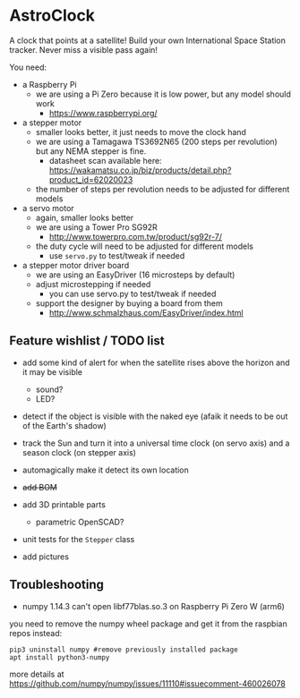 # AstroClock

A clock that points at a satellite! Build your own International Space Station tracker. Never miss a visible pass again!

You need:
- a Raspberry Pi
  - we are using a Pi Zero because it is low power, but any model should work
    - https://www.raspberrypi.org/
- a stepper motor
  - smaller looks better, it just needs to move the clock hand
  - we are using a Tamagawa TS3692N65 (200 steps per revolution) but any NEMA stepper is fine.
    - datasheet scan available here: https://wakamatsu.co.jp/biz/products/detail.php?product_id=62020023
  - the number of steps per revolution needs to be adjusted for different models
- a servo motor
  - again, smaller looks better
  - we are using a Tower Pro SG92R
    - http://www.towerpro.com.tw/product/sg92r-7/
  - the duty cycle will need to be adjusted for different models
    - use `servo.py` to test/tweak if needed
- a stepper motor driver board
  - we are using an EasyDriver (16 microsteps by default)
  - adjust microstepping if needed
    - you can use servo.py to test/tweak if needed
  - support the designer by buying a board from them
    - http://www.schmalzhaus.com/EasyDriver/index.html

## Feature wishlist / TODO list

- add some kind of alert for when the satellite rises above the horizon and it may be visible
  - sound?
  - LED?

- detect if the object is visible with the naked eye (afaik it needs to be out of the Earth's shadow)

- track the Sun and turn it into a universal time clock (on servo axis) and a season clock (on stepper axis)

- automagically make it detect its own location

- ~~add BOM~~

- add 3D printable parts
  - parametric OpenSCAD?

- unit tests for the `Stepper` class

- add pictures

## Troubleshooting

- numpy 1.14.3 can't open libf77blas.so.3 on Raspberry Pi Zero W (arm6)

you need to remove the numpy wheel package and get it from the raspbian repos instead:

```
pip3 uninstall numpy #remove previously installed package
apt install python3-numpy
```

more details at https://github.com/numpy/numpy/issues/11110#issuecomment-460026078
